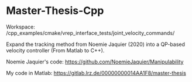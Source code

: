 # Master-Thesis-Cpp

Workspace: /cpp_examples/cmake/vrep_interface_tests/joint_velocity_commands/

Expand the tracking method from Noemie Jaquier (2020) into a QP-based velocity controller (From Matlab to C++).

Noemie Jaquier's code: https://github.com/NoemieJaquier/Manipulability

My code in Matlab: https://gitlab.lrz.de/00000000014AA1F8/master-thesis

